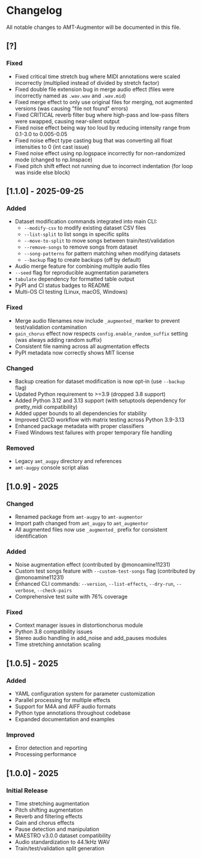 # Changelog

All notable changes to AMT-Augmentor will be documented in this file.

## [?]

### Fixed
- Fixed critical time stretch bug where MIDI annotations were scaled incorrectly (multiplied instead of divided by stretch factor)
- Fixed double file extension bug in merge audio effect (files were incorrectly named as `.wav.wav` and `.wav.mid`)
- Fixed merge effect to only use original files for merging, not augmented versions (was causing "file not found" errors)
- Fixed CRITICAL reverb filter bug where high-pass and low-pass filters were swapped, causing near-silent output
- Fixed noise effect being way too loud by reducing intensity range from 0.1-3.0 to 0.005-0.05
- Fixed noise effect type casting bug that was converting all float intensities to 0 (int cast issue)
- Fixed noise effect using np.logspace incorrectly for non-randomized mode (changed to np.linspace)
- Fixed pitch shift effect not running due to incorrect indentation (for loop was inside else block)

## [1.1.0] - 2025-09-25

### Added
- Dataset modification commands integrated into main CLI:
  - `--modify-csv` to modify existing dataset CSV files
  - `--list-split` to list songs in specific splits
  - `--move-to-split` to move songs between train/test/validation
  - `--remove-songs` to remove songs from dataset
  - `--song-patterns` for pattern matching when modifying datasets
  - `--backup` flag to create backups (off by default)
- Audio merge feature for combining multiple audio files
- `--seed` flag for reproducible augmentation parameters
- `tabulate` dependency for formatted table output
- PyPI and CI status badges to README
- Multi-OS CI testing (Linux, macOS, Windows)

### Fixed
- Merge audio filenames now include `_augmented_` marker to prevent test/validation contamination
- `gain_chorus` effect now respects `config.enable_random_suffix` setting (was always adding random suffix)
- Consistent file naming across all augmentation effects
- PyPI metadata now correctly shows MIT license

### Changed
- Backup creation for dataset modification is now opt-in (use `--backup` flag)
- Updated Python requirement to >=3.9 (dropped 3.8 support)
- Added Python 3.12 and 3.13 support (with setuptools dependency for pretty_midi compatibility)
- Added upper bounds to all dependencies for stability
- Improved CI/CD workflow with matrix testing across Python 3.9-3.13
- Enhanced package metadata with proper classifiers
- Fixed Windows test failures with proper temporary file handling

### Removed
- Legacy `amt_augpy` directory and references
- `amt-augpy` console script alias

## [1.0.9] - 2025

### Changed
- Renamed package from `amt-augpy` to `amt-augmentor`
- Import path changed from `amt_augpy` to `amt_augmentor`
- All augmented files now use `_augmented_` prefix for consistent identification

### Added
- Noise augmentation effect (contributed by @monoamine11231)
- Custom test songs feature with `--custom-test-songs` flag (contributed by @monoamine11231)
- Enhanced CLI commands: `--version`, `--list-effects`, `--dry-run`, `--verbose`, `--check-pairs`
- Comprehensive test suite with 76% coverage

### Fixed
- Context manager issues in distortionchorus module
- Python 3.8 compatibility issues
- Stereo audio handling in add_noise and add_pauses modules
- Time stretching annotation scaling

## [1.0.5] - 2025

### Added
- YAML configuration system for parameter customization
- Parallel processing for multiple effects
- Support for M4A and AIFF audio formats
- Python type annotations throughout codebase
- Expanded documentation and examples

### Improved
- Error detection and reporting
- Processing performance

## [1.0.0] - 2025

### Initial Release
- Time stretching augmentation
- Pitch shifting augmentation
- Reverb and filtering effects
- Gain and chorus effects
- Pause detection and manipulation
- MAESTRO v3.0.0 dataset compatibility
- Audio standardization to 44.1kHz WAV
- Train/test/validation split generation
